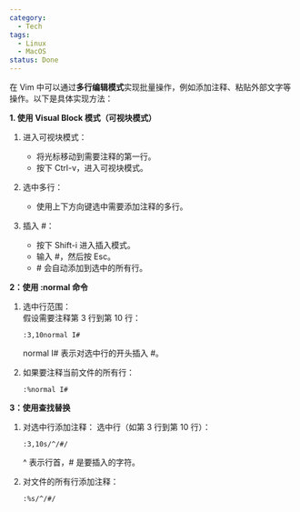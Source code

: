 ```yaml
---
category:
  - Tech
tags:
  - Linux
  - MacOS
status: Done
---
```

在 Vim 中可以通过**多行编辑模式**实现批量操作，例如添加注释、粘贴外部文字等操作。以下是具体实现方法：

**1. 使用 Visual Block 模式（可视块模式）**

1. 进入可视块模式：

    - 将光标移动到需要注释的第一行。
    - 按下 Ctrl-v，进入可视块模式。

2. 选中多行：

    - 使用上下方向键选中需要添加注释的多行。

3. 插入 \#：

    - 按下 Shift-i 进入插入模式。
    - 输入 \#，然后按 Esc。
    - \# 会自动添加到选中的所有行。


**2：使用 :normal 命令**

1. 选中行范围：  
   假设需要注释第 3 行到第 10 行：
    ```
    :3,10normal I#
    ```
    normal I# 表示对选中行的开头插入 \#。

2. 如果要注释当前文件的所有行：
    ```
    :%normal I#
    ```

**3：使用查找替换**

1. 对选中行添加注释：
   选中行（如第 3 行到第 10 行）：
   ```
   :3,10s/^/#/
    ```
   ^ 表示行首，# 是要插入的字符。

2. 对文件的所有行添加注释：
   ```
   :%s/^/#/
    ```


